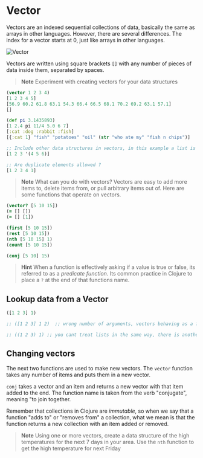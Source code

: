 # Vector

Vectors are an indexed sequential collections of data, basically the same as arrays in other languages.  However, there are several differences.  The index for a vector starts at 0, just like arrays in other languages. 

![Vector](../images/vector-concept.png)

Vectors are written using square brackets `[]` with any number of pieces of data inside them, separated by spaces. 

> **Note** Experiment with creating vectors for your data structures

```clojure
(vector 1 2 3 4)
[1 2 3 4 5]
[56.9 60.2 61.8 63.1 54.3 66.4 66.5 68.1 70.2 69.2 63.1 57.1]
[]

(def pi 3.1435893)
[1 2.4 pi 11/4 5.0 6 7]
[:cat :dog :rabbit :fish]
[{:cat 1} "fish" "potatoes" "oil" (str "who ate my" "fish n chips")]

;; Include other data structures in vectors, in this example a list is an element of the vector
[1 2 3 '(4 5 6)]

;; Are duplicate elements allowed ?
[1 2 3 4 1]
```

> **Note** What can you do with vectors? Vectors are easy to add more items to, delete items from, or pull arbitrary items out of. Here are some functions that operate on vectors.

```clojure
(vector? [5 10 15])
(= [] [])
(= [] [1])

(first [5 10 15])
(rest [5 10 15])
(nth [5 10 15] 1)
(count [5 10 15])

(conj [5 10] 15)
```

> **Hint** When a function is effectively asking if a value is true or false, its referred to as a _predicate function_.  Its common practice in Clojure to place a `?` at the end of that functions name.


## Lookup data from a Vector


```clojure
([1 2 3] 1)

;; ([1 2 3] 1 2)  ;; wrong number of arguments, vectors behaving as a function expect one parameter

;; ((1 2 3) 1) ;; you cant treat lists in the same way, there is another approach - assoc
```
  

## Changing vectors 

The next two functions are used to make new vectors. The `vector` function takes any number of items and puts them in a new vector.

 `conj` takes a vector and an item and returns a new vector with that item added to the end. The function name is taken from the verb "conjugate", meaning "to join together.

Remember that  collections in Clojure are _immutable_, so when we say that a function "adds to" or "removes from" a collection, what we mean is that the function returns a new collection with an item added or removed.

> **Note** Using one or more vectors, create a data structure of the high temperatures for the next 7 days in your area. Use the `nth` function to get the high temperature for next Friday
